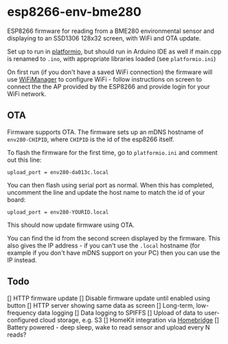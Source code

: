 # esp8266-env-bme280

ESP8266 firmware for reading from a BME280 environmental sensor and displaying to an SSD1306 128x32 screen, with WiFi and OTA update.

Set up to run in [platformio](http://platformio.org/), but should run in Arduino IDE as well if main.cpp is renamed to `.ino`, with appropriate libraries loaded (see `platformio.ini`)

On first run (if you don't have a saved WiFi connection) the firmware will use [WiFiManager](https://github.com/tzapu/WiFiManager) to configure WiFi - follow instructions on screen to connect the the AP provided by the ESP8266 and provide login for your WiFi network.

## OTA
Firmware supports OTA. The firmware sets up an mDNS hostname of `env280-CHIPID`, where `CHIPID` is the id of the esp8266 itself. 

To flash the firmware for the first time, go to `platformio.ini` and comment out this line:

```
upload_port = env280-da013c.local 
```

You can then flash using serial port as normal. When this has completed, uncomment the line and update the host name to match the id of your board:

```
upload_port = env280-YOURID.local 
```

This should now update firmware using OTA.

You can find the id from the second screen displayed by the firmware. This also gives the IP address - if you can't use the `.local` hostname (for example if you don't have mDNS support on your PC) then you can use the IP instead.

## Todo

 [] HTTP firmware update
 [] Disable firmware update until enabled using button
 [] HTTP server showing same data as screen
 [] Long-term, low-frequency data logging
 [] Data logging to SPIFFS
 [] Upload of data to user-configured cloud storage, e.g. S3
 [] HomeKit integration via [Homebridge](https://github.com/nfarina/homebridge)
 [] Battery powered - deep sleep, wake to read sensor and upload every N reads?